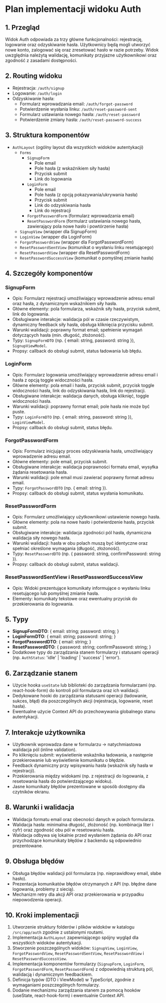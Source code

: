 # Plan implementacji widoku Auth

## 1. Przegląd

Widok Auth odpowiada za trzy główne funkcjonalności: rejestrację, logowanie oraz odzyskiwanie hasła. Użytkownicy będą mogli utworzyć nowe konto, zalogować się oraz zresetować hasło w razie potrzeby. Widok uwzględnia należytą walidację, komunikaty przyjazne użytkownikowi oraz zgodność z zasadami dostępności.

## 2. Routing widoku

- Rejestracja: `/auth/signup`
- Logowanie: `/auth/login`
- Odzyskiwanie hasła:
  - Formularz wprowadzania email: `/auth/forgot-password`
  - Potwierdzenie wysłania linku: `/auth/reset-password-sent`
  - Formularz ustawiania nowego hasła: `/auth/reset-password`
  - Potwierdzenie zmiany hasła: `/auth/reset-password-success`

## 3. Struktura komponentów

- `AuthLayout` (ogólny layout dla wszystkich widoków autentykacji)
  - `Forms`
    - `SignupForm`
      - Pole email
      - Pole hasła (z wskaźnikiem siły hasła)
      - Przycisk submit
      - Link do logowania
    - `LoginForm`
      - Pole email
      - Pole hasła (z opcją pokazywania/ukrywania hasła)
      - Przycisk submit
      - Link do odzyskiwania hasła
      - Link do rejestracji
    - `ForgotPasswordForm` (formularz wprowadzania email)
    - `ResetPasswordForm` (formularz ustawiania nowego hasła, zawierający pola nowe hasło i powtórzenie hasła)
  - `SignupView` (wrapper dla SignupForm)
  - `LoginView` (wrapper dla LoginForm)
  - `ForgotPasswordView` (wrapper dla ForgotPasswordForm)
  - `ResetPasswordSentView` (komunikat o wysłaniu linku resetującego)
  - `ResetPasswordView` (wrapper dla ResetPasswordForm)
  - `ResetPasswordSuccessView` (komunikat o pomyślnej zmianie hasła)

## 4. Szczegóły komponentów

### SignupForm

- Opis: Formularz rejestracji umożliwiający wprowadzenie adresu email oraz hasła, z dynamicznym wskaźnikiem siły hasła.
- Główne elementy: pola formularza, wskaźnik siły hasła, przycisk submit, link do logowania.
- Obsługiwane interakcje: walidacja pól w czasie rzeczywistym, dynamiczny feedback siły hasła, obsługa kliknięcia przycisku submit.
- Warunki walidacji: poprawny format email; spełnienie wymagań dotyczących hasła (min. długość, złożoność).
- Typy: `SignupFormDTO` (np. { email: string, password: string }), `SignupViewModel`.
- Propsy: callback do obsługi submit, status ładowania lub błędu.

### LoginForm

- Opis: Formularz logowania umożliwiający wprowadzenie adresu email i hasła z opcją toggle widoczności hasła.
- Główne elementy: pola email i hasła, przycisk submit, przycisk toggle widoczności hasła, link do odzyskiwania hasła, link do rejestracji.
- Obsługiwane interakcje: walidacja danych, obsługa kliknięć, toggle widoczności hasła.
- Warunki walidacji: poprawny format email; pole hasła nie może być puste.
- Typy: `LoginFormDTO` (np. { email: string, password: string }), `LoginViewModel`.
- Propsy: callback do obsługi submit, status błędu.

### ForgotPasswordForm

- Opis: Formularz inicjujący proces odzyskiwania hasła, umożliwiający wprowadzenie adresu email.
- Główne elementy: pole email, przycisk submit.
- Obsługiwane interakcje: walidacja poprawności formatu email, wysyłka żądania resetowania hasła.
- Warunki walidacji: pole email musi zawierać poprawny format adresu email.
- Typy: `ForgotPasswordDTO` (np. { email: string }).
- Propsy: callback do obsługi submit, status wysłania komunikatu.

### ResetPasswordForm

- Opis: Formularz umożliwiający użytkownikowi ustawienie nowego hasła.
- Główne elementy: pola na nowe hasło i potwierdzenie hasła, przycisk submit.
- Obsługiwane interakcje: walidacja zgodności pól hasła, dynamiczna walidacja siły nowego hasła.
- Warunki walidacji: hasła w obu polach muszą być identyczne oraz spełniać określone wymagania (długość, złożoność).
- Typy: `ResetPasswordDTO` (np. { password: string, confirmPassword: string }).
- Propsy: callback do obsługi submit, status walidacji.

### ResetPasswordSentView i ResetPasswordSuccessView

- Opis: Widoki prezentujące komunikaty informujące o wysłaniu linku resetującego lub pomyślnej zmianie hasła.
- Elementy: komunikaty tekstowe oraz ewentualny przycisk do przekierowania do logowania.

## 5. Typy

- **SignupFormDTO**: { email: string; password: string; }
- **LoginFormDTO**: { email: string; password: string; }
- **ForgotPasswordDTO**: { email: string; }
- **ResetPasswordDTO**: { password: string; confirmPassword: string; }
- Dodatkowe typy do zarządzania stanem formularzy i statusami operacji (np. `AuthStatus`: 'idle' | 'loading' | 'success' | 'error').

## 6. Zarządzanie stanem

- Użycie hooka `useState` lub biblioteki do zarządzania formularzami (np. react-hook-form) do kontroli pól formularza oraz ich walidacji.
- Dedykowane hooki do zarządzania statusami operacji (ładowanie, sukces, błąd) dla poszczególnych akcji (rejestracja, logowanie, reset hasła).
- Ewentualne użycie Context API do przechowywania globalnego stanu autentykacji.

## 7. Interakcje użytkownika

- Użytkownik wprowadza dane w formularzu -> natychmiastowa walidacja pól (inline validation).
- Po kliknięciu submit: wyświetlenie wskaźnika ładowania, a następnie przekierowanie lub wyświetlenie komunikatu o błędzie.
- Feedback dynamiczny przy wpisywaniu hasła (wskaźnik siły hasła w rejestracji).
- Przekierowania między widokami (np. z rejestracji do logowania, z resetowania hasła do potwierdzającego widoku).
- Jasne komunikaty błędów prezentowane w sposób dostępny dla czytników ekranu.

## 8. Warunki i walidacja

- Walidacja formatu email oraz obecności danych w polach formularza.
- Walidacja hasła: minimalna długość, złożoność (np. kombinacja liter i cyfr) oraz zgodność obu pól w resetowaniu hasła.
- Walidacja odbywa się lokalnie przed wysłaniem żądania do API oraz przychodzące komunikaty błędów z backendu są odpowiednio prezentowane.

## 9. Obsługa błędów

- Obsługa błędów walidacji pól formularza (np. nieprawidłowy email, słabe hasło).
- Prezentacja komunikatów błędów otrzymanych z API (np. błędne dane logowania, problemy z siecią).
- Mechanizm retry dla akcji API oraz przekierowania w przypadku niepowodzenia operacji.

## 10. Kroki implementacji

1. Utworzenie struktury folderów i plików widoków w katalogu `/src/app/auth` zgodnie z ustalonymi routami.
2. Implementacja `AuthLayout` zapewniającego spójny wygląd dla wszystkich widoków autentykacji.
3. Stworzenie poszczególnych widoków: `SignupView`, `LoginView`, `ForgotPasswordView`, `ResetPasswordSentView`, `ResetPasswordView` i `ResetPasswordSuccessView`.
4. Implementacja komponentów formularzy (`SignupForm`, `LoginForm`, `ForgotPasswordForm`, `ResetPasswordForm`) z odpowiednią strukturą pól, walidacją i dynamicznym feedbackiem.
5. Definicja typów (DTO i ViewModel) w TypeScript, zgodnie z wymaganiami poszczególnych formularzy.
6. Dodanie mechanizmu zarządzania stanem za pomocą hooków (useState, react-hook-form) i ewentualnie Context API.
